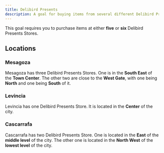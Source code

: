 ```yaml
---
title: Delibird Presents
description: A goal for buying items from several different Delibird Presents Locations.
---
```


This goal requires you to purchase items at either **five** or **six** Delibird Presents Stores.

## Locations

### Mesagoza

Mesagoza has three Delibird Presents Stores.
One is in the **South East** of the **Town Center**.
The other two are close to the **West Gate**, with one being **North** and one being **South** of it.

### Levincia

Levincia has one Delibird Presents Store.
It is located in the **Center** of the city.

### Cascarrafa

Cascarrafa has two Delibird Presents Store.
One is located in the **East** of the **middle level** of the city.
The other one is located in the **North West** of the **lowest level** of the city.
